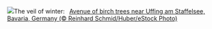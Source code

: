 ![](https://www.bing.com/th?id=OHR.BavarianSolstice_EN-US9111666986_UHD.jpg&w=1000)The veil of winter:&nbsp;&ensp;[Avenue of birch trees near Uffing am Staffelsee, Bavaria, Germany (© Reinhard Schmid/Huber/eStock Photo)](https://www.bing.com/th?id=OHR.BavarianSolstice_EN-US9111666986_UHD.jpg)
<br><br/>
